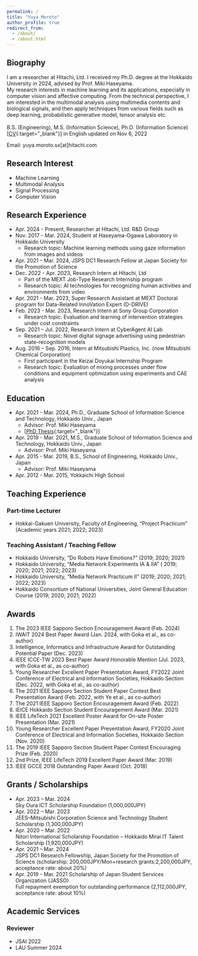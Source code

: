 ```yaml
---
permalink: /
title: "Yuya Moroto"
author_profile: true
redirect_from: 
  - /about/
  - /about.html
---
```


<!-- ## Table of Contents --> 
<!-- omit in toc -->
<!-- - [Biography](#biography)
- [Research Interest](#research-interest)
- [Research Experience](#research-experience)
- [Education](#education)
- [Teaching Experience](#teaching-experience)
- [Awards](#awards)
- [Grants / Scholarships](#grants--scholarships) -->

## Biography
I am a researcher at Hitachi, Ltd. I received my Ph.D. degree at the Hokkaido University in 2024, advised by Prof. Miki Haseyama.   
My research interests in machine learning and its applications, especially in computer vision and affective computing. From the technical perspective, I am interested in the multimodal analysis using multimedia contents and biological signals, and then apply techniques from various fields such as deep learning, probabilistic generative model, tensor analysis etc.<br><br>
B.S. (Engineering), M.S. (Information Science), Ph.D. (Information Science)<br>
[[CV](https://yuya-morot0.github.io/images/CV.pdf){:target="_blank"}] in English updated on Nov 6, 2022  
  
Email: yuya.moroto.sx[at]hitachi.com
## Research Interest
- Machine Learning 
- Multimodal Analysis
- Signal Processing
- Computer Vision
  
## Research Experience
- Apr. 2024 - Present, Researcher at  Hitachi, Ltd. R&D Group
- Nov. 2017 - Mar. 2024, Student at Haseyama-Ogawa Laboratory in Hokkaido University
  - Research topic: Machine learning methods using gaze information from images and videos
- Apr. 2021 – Mar. 2024, JSPS DC1 Research Fellow at Japan Society for the Promotion of Science
- Dec. 2022 - Apr. 2023, Research Intern at Hitachi, Ltd
  - Part of the MEXT Job-Type Research Internship program
  - Research topic: AI technologies for recognizing human activities and environments from video
- Apr. 2021 - Mar. 2023, Super Research Assistant at MEXT Doctoral program for Data-Related InnoVation Expert (D-DRIVE)
- Feb. 2023 - Mar. 2023, Research Intern at Sony Group Corporation
  - Research topic: Evaluation and learning of intervention strategies under cost constraints
- Sep. 2021 – Jul. 2022, Research Intern at CyberAgent AI Lab
  - Research topic: Novel digital signage advertising using pedestrian state-recognition models
- Aug. 2016 – Sep. 2016, Intern at Mitsubishi Plastics, Inc. (now Mitsubishi Chemical Corporation)
  - First participant in the Keizai Doyukai Internship Program
  - Research topic: Evaluation of mixing processes under flow conditions and equipment optimization using experiments and CAE analysis

## Education
- Apr. 2021 - Mar. 2024, Ph.D., Graduate School of Information Science and Technology, Hokkaido Univ., Japan<br>
  - Advisor: Prof. Miki Haseyama
  - [[PhD Thesis](https://eprints.lib.hokudai.ac.jp/dspace/handle/2115/92390?locale=en&lang=en){:target="_blank"}]
- Apr. 2019 - Mar. 2021, M.S., Graduate School of Information Science and Technology, Hokkaido Univ., Japan
  - Advisor: Prof. Miki Haseyama
- Apr. 2015 - Mar. 2019, B.S., School of Engineering, Hokkaido Univ., Japan
  - Advisor: Prof. Miki Haseyama
- Apr. 2012 - Mar. 2015, Yokkaichi High School

## Teaching Experience 
### Part-time Lecturer <!-- omit in toc -->
- Hokkai-Gakuen University, Faculty of Engineering, “Project Practicum” (Academic years 2021; 2022; 2023)

### Teaching Assistant / Teaching Fellow <!-- omit in toc -->
- Hokkaido University, “Do Robots Have Emotions?” (2019; 2020; 2021)
- Hokkaido University, “Media Network Experiments IA & IIA” ( 2019; 2020; 2021; 2022; 2023)
- Hokkaido University, “Media Network Practicum II” (2019; 2020; 2021; 2022; 2023)
- Hokkaido Consortium of National Universities, Joint General Education Course (2019; 2020; 2021; 2022)

## Awards
1. The 2023 IEEE Sapporo Section Encouragement Award (Feb. 2024)
1. IWAIT 2024 Best Paper Award (Jan. 2024, with Goka et al., as co-author)
1. Intelligence, Informatics and Infrastructure Award for Outstanding Potential Paper (Dec. 2023)
1. IEEE ICCE-TW 2023 Best Paper Award Honorable Mention (Jul. 2023, with Goka et al., as co-author)
1. Young Researcher Excellent Paper Presentation Award, FY2022 Joint Conference of Electrical and Information Societies, Hokkaido Section (Dec. 2022, with Goka et al., as co-author)
1. The 2021 IEEE Sapporo Section Student Paper Contest Best Presentation Award (Feb. 2022, with Ye et al., as co-author)
1. The 2021 IEEE Sapporo Section Encouragement Award (Feb. 2022)
1. IEICE Hokkaido Section Student Encouragement Award (Mar. 2021)
1. IEEE LifeTech 2021 Excellent Poster Award for On-site Poster Presentation (Mar. 2021)
1. Young Researcher Excellent Paper Presentation Award, FY2020 Joint Conference of Electrical and Information Societies, Hokkaido Section (Nov. 2020)
1. The 2019 IEEE Sapporo Section Student Paper Contest Encouraging Prize (Feb. 2020)
1. 2nd Prize, IEEE LifeTech 2019 Excellent Paper Award (Mar. 2019)
1. IEEE GCCE 2018 Outstanding Paper Award (Oct. 2018)

## Grants / Scholarships
- Apr. 2023 – Mar. 2024  
  Sky Oura ICT Scholarship Foundation (1,000,000JPY)
- Apr. 2022 – Mar. 2023  
  JEES–Mitsubishi Corporation Science and Technology Student Scholarship (1,300,000JPY)
- Apr. 2020 – Mar. 2022  
  Nitori International Scholarship Foundation – Hokkaido Mirai IT Talent Scholarship (1,920,000JPY)
- Apr. 2021 – Mar. 2024  
  JSPS DC1 Research Fellowship, Japan Society for the Promotion of Science
(scholarship: 200,000JPY/Mon+research grants:2,200,000JPY, acceptance rate: about 20%)
- Apr. 2019 - Mar. 2021
  Scholarship of Japan Student Services Organization (JASSO)  
  Full repayment exemption for outstanding performance (2,112,000JPY, acceptance rate: about 10%)

## Academic Services
### Reviewer
- JSAI 2022
- LAU Summer 2024